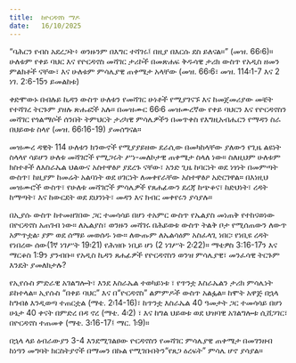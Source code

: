 ```yaml
---
title:  ከዮርዳኖስ ማዶ
date:   16/10/2025
---
```


“ባሕርን የብስ አደረጋት፥ ወንዙንም በእግር ተሻገሩ፤ በዚያ በእርሱ ደስ ይለናል።” (መዝ. 66፡6)። ሁለቱም የቀይ ባህር እና የዮርዳኖስ መሻገር ታሪኮች በመጽሐፍ ቅዱሳዊ ታሪክ ውስጥ የአዲስ ዘመን ምልክቶች ናቸው፣ እና ሁለቱም ምሳሌያዊ ጠቀሜታ አላቸው (መዝ. 66፡6፣ መዝ. 114፡1-7 እና 2 ነገ. 2:6-15ን ይመልከቱ)

ቀድሞውኑ በብሉይ ኪዳን ውስጥ ሁለቱን የመሻገር ሁነቶች የሚያገናኙ እና ከመጀመሪያው መቼት የተሻገረ ትርጉም ያዘሉ ጽሑፎች አሉ። በመዝሙር 66፡6 መዝሙረኛው የቀይ ባህርን እና የዮርዳኖስን መሻገር የጎልማሶች ሰንበት ትምህርት ታሪካዊ ምሳሌዎችን በመጥቀስ የእግዚአብሔርን የማዳን ስራ በህይወቱ ስላየ (መዝ. 66፡16-19) ያመሰግናል።

መዝሙረ ዳዊት 114 ሁለቱን ክንውኖች የሚያያይዘው ደራሲው በመካከላቸው ያለውን የጊዜ ልዩነት ስላላየ ሳይሆን ሁለቱ መሻገሮች የሚጋሩት ሥነ-መለኮታዊ ጠቀሜታ ስላለ ነው። ስለዚህም ሁለቱም ክስተቶች ለእስራኤል ህልውና አስተዋፅዖ ያደረጉ ናቸው፣ አንድ ጊዜ ከባርነት ወደ ነፃነት በመምጣት ውስጥ፣ ከዚያም ከመሬት አልባነት ወደ ሀገርነት ለመቀየራቸው አስተዋፅዖ አድርገዋል። በእነዚህ መዝሙሮች ውስጥ፣ የሁለቱ መሻገሮች ምሳሌዎች የጸሐፊውን ደረጃ ከጭቆና፣ ከድህነት፣ ረዳት ከማጣት፣ እና ከውርደት ወደ ደህንነት፣ መዳን እና ክብር መቀየሩን ያሳያሉ።

በኢያሱ ውስጥ ከተመዘገበው ጋር ተመሳሳይ በሆነ ተአምር ውስጥ የኤልያስ መነጠቅ የተከናወነው በዮርዳኖስ አጠገብ ነው። ለኤልያስ፣ ወንዙን መሻገሩ በሕይወቱ ውስጥ ትልቅ ቦታ የሚሰጠውን ለውጥ አምጥቷል፡ ያም ወደ ሰማይ መወሰዱ ነው። ለውጡም ለኤልሳዕም አስፈላጊ ነበር፡ የነቢዩ ረዳት የነበረው ሰው(1ኛ ነገሥት 19፡21) የሕዝቡ ነቢይ ሆነ (2 ነገሥት 2፡22)። ማቴዎስ 3:16-17ን እና ማርቆስ 1:9ን ያንብቡ። የአዲስ ኪዳን ጸሐፊዎች የዮርዳኖስን ወንዝ ምሳሌያዊ፣ መንፈሳዊ ትርጉም እንዴት ያመለክታሉ?



የኢየሱስ ምድራዊ አገልግሎት፣ እንደ እስራኤል ተወካይነቱ ፣ የጥንቷ እስራኤልን ታሪክ ምሳሌነት ይከተላል። ኢየሱስ “በቀይ ባህር” እና በ“ዮርዳኖስ” ልምምዶች ውስጥ አልፏል። ከሞት አዋጅ በኋላ ከግብፅ እንዲወጣ ተጠርቷል (ማቴ. 2፡14-16)፣ ከጥንቷ እስራኤል 40 ዓመታት ጋር ተመሳሳይ በሆነ ሁኔታ 40 ቀናት በምድረ በዳ ኖረ (ማቴ. 4፡2) ፣ እና ከግል ህይወቱ ወደ ህዝባዊ አገልግሎቱ ሲሸጋገር፣ በዮርዳኖስ ተጠመቀ (ማቴ. 3፡16-17፤ ማር. 1፡9)።

በኋላ ላይ ዕብራውያን 3-4 እንደሚገልፀው ዮርዳኖስን የመሻገር ምሳሌያዊ ጠቀሜታ በመገንዘብ ከነዓን መግባት ክርስትያኖች በማመን በኩል የሚገቡበትን“የጸጋ ዕረፍት” ምሳሌ ሆኖ ያሳያል።